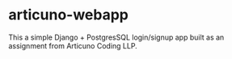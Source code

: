 # articuno-webapp
This a simple Django + PostgresSQL login/signup app built as an assignment from Articuno Coding LLP.
